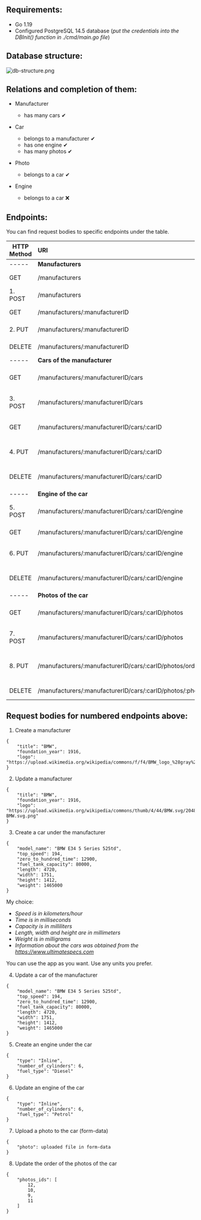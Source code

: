 ## Requirements:
* Go 1.19
* Configured PostgreSQL 14.5 database (_put the credentials into the DBInit() function in ./cmd/main.go file_)

## Database structure:

![db-structure.png](db-structure.png)

## Relations and completion of them:

* Manufacturer
    * has many cars ✔

* Car
    * belongs to a manufacturer ✔
    * has one engine ✔
    * has many photos ✔

* Photo
    * belongs to a car ✔

* Engine
    * belongs to a car ❌

## Endpoints:

You can find request bodies to specific endpoints under the table.

| HTTP Method | URI                                                        | Action                                    |
|-------------|:-----------------------------------------------------------|-------------------------------------------|
| -----       | **Manufacturers**                                          | -----                                     |
| GET         | /manufacturers                                             | Get all the manufacturers                 |
| 1. POST     | /manufacturers                                             | Create a manufacturer                     |
| GET         | /manufacturers/:manufacturerID                             | Get a manufacturer                        |
| 2. PUT      | /manufacturers/:manufacturerID                             | Update a manufacturer                     |
| DELETE      | /manufacturers/:manufacturerID                             | Delete a manufacturer                     |
| -----       | **Cars of the manufacturer**                               | -----                                     |
| GET         | /manufacturers/:manufacturerID/cars                        | Get all the cars of the manufacturer      |
| 3. POST     | /manufacturers/:manufacturerID/cars                        | Create a car under the manufacturer       |
| GET         | /manufacturers/:manufacturerID/cars/:carID                 | Get a car of the manufacturer             |
| 4. PUT      | /manufacturers/:manufacturerID/cars/:carID                 | Update a car of the manufacturer          |
| DELETE      | /manufacturers/:manufacturerID/cars/:carID                 | Delete a car of the manufacturer          |
| -----       | **Engine of the car**                                      | -----                                     |
| 5. POST     | /manufacturers/:manufacturerID/cars/:carID/engine          | Create an engine under the car            |
| GET         | /manufacturers/:manufacturerID/cars/:carID/engine          | Get an engine of the car                  |
| 6. PUT      | /manufacturers/:manufacturerID/cars/:carID/engine          | Update an engine of the car               |
| DELETE      | /manufacturers/:manufacturerID/cars/:carID/engine          | Delete an engine of the car               |
| -----       | **Photos of the car**                                      | -----                                     |
| GET         | /manufacturers/:manufacturerID/cars/:carID/photos          | Get all the photos of the car             |
| 7. POST     | /manufacturers/:manufacturerID/cars/:carID/photos          | Upload a photo to the car                 |
| 8. PUT      | /manufacturers/:manufacturerID/cars/:carID/photos/orders   | Update the order of the photos of the car |
| DELETE      | /manufacturers/:manufacturerID/cars/:carID/photos/:photoID | Delete a photo of the car                 |

## Request bodies for numbered endpoints above:

1. Create a manufacturer

```
{
    "title": "BMW",
    "foundation_year": 1916,
    "logo": "https://upload.wikimedia.org/wikipedia/commons/f/f4/BMW_logo_%28gray%29.svg"
}
```

2. Update a manufacturer

```
{
    "title": "BMW",
    "foundation_year": 1916,
    "logo": "https://upload.wikimedia.org/wikipedia/commons/thumb/4/44/BMW.svg/2048px-BMW.svg.png"
}
```

3. Create a car under the manufacturer

```
{
    "model_name": "BMW E34 5 Series 525td",
    "top_speed": 194,
    "zero_to_hundred_time": 12900,
    "fuel_tank_capacity": 80000,
    "length": 4720,
    "width": 1751,
    "height": 1412,
    "weight": 1465000
}
```

My choice:

* _Speed is in kilometers/hour_
* _Time is in milliseconds_
* _Capacity is in milliliters_
* _Length, width and height are in millimeters_
* _Weight is in milligrams_
* _Information about the cars was obtained from the https://www.ultimatespecs.com_

You can use the app as you want. Use any units you prefer.

4. Update a car of the manufacturer

```
{
    "model_name": "BMW E34 5 Series 525td",
    "top_speed": 194,
    "zero_to_hundred_time": 12900,
    "fuel_tank_capacity": 80000,
    "length": 4720,
    "width": 1751,
    "height": 1412,
    "weight": 1465000
}
```

5. Create an engine under the car

```
{
    "type": "Inline",
    "number_of_cylinders": 6,
    "fuel_type": "Diesel"
}
```

6. Update an engine of the car

```
{
    "type": "Inline",
    "number_of_cylinders": 6,
    "fuel_type": "Petrol"
}
```

7. Upload a photo to the car (form-data)

```
{
    "photo": uploaded file in form-data
}
```

8. Update the order of the photos of the car

```
{
    "photos_ids": [
        12,
        10,
        9,
        11
    ]
}
```
